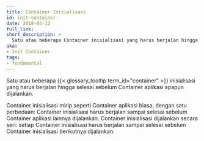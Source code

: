 ```yaml
---
title: Container Inisialisasi
id: init-container
date: 2018-04-12
full_link: 
short_description: >
  Satu atau beberapa Container inisialisasi yang harus berjalan hingga selesai sebelum Container aplikasi apapun dijalankan.
aka:
- Init Container
tags:
- fundamental
---
```

Satu atau beberapa {{< glossary_tooltip term_id="container" >}} inisialisasi yang harus berjalan hingga selesai sebelum Container aplikasi apapun dijalankan.

<!--more--> 

Container inisialisasi mirip seperti Container aplikasi biasa, dengan satu perbedaan: Container inisialisasi harus berjalan sampai selesai sebelum Container aplikasi lainnya dijalankan. Container inisialisasi dijalankan secara seri: setiap Container inisialisasi harus berjalan sampai selesai sebelum Container inisialisasi berikutnya dijalankan.
